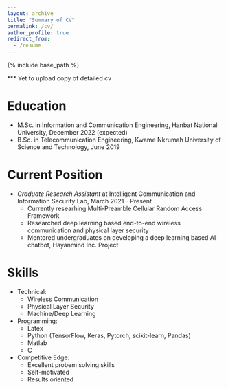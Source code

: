 ```yaml
---
layout: archive
title: "Summary of CV"
permalink: /cv/
author_profile: true
redirect_from:
  - /resume
---
```

{% include base_path %}

*** Yet to upload copy of detailed cv

Education
======
* M.Sc. in Information and Communication Engineering, Hanbat National University, December 2022 (expected)
* B.Sc. in Telecommunication Engineering, Kwame Nkrumah University of Science and Technology, June 2019

Current Position
======
* _Graduate Research Assistant_ at Intelligent Communication  and Information Security Lab, March 2021 - Present 
  * Currently researhing Multi-Preamble Cellular Random Access Framework
  * Researched deep learning based end-to-end wireless communication and physical layer security
  * Mentored undergraduates on developing a deep learning based AI chatbot, Hayanmind Inc. Project
 

Skills
======
* Technical:
  * Wireless Communication
  * Physical Layer Security
  * Machine/Deep Learning
* Programming: 
  * Latex
  * Python (TensorFlow, Keras, Pytorch, scikit-learn, Pandas)
  * Matlab
  * C
* Competitive Edge: 
  * Excellent probem solving skills
  * Self-motivated
  * Results oriented

